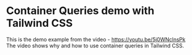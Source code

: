 # Container Queries demo with Tailwind CSS

This is the demo example from the video - https://youtu.be/5j0WNclnsPk
The video shows why and how to use container queries in Tailwind CSS.
